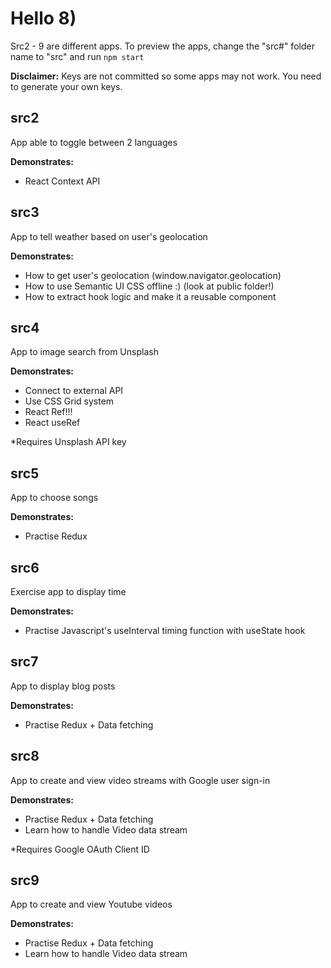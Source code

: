# Hello 8)

Src2 - 9 are different apps. To preview the apps, change the "src#" folder name to "src" and run ```npm start```

**Disclaimer:** Keys are not committed so some apps may not work. You need to generate your own keys.


## src2

App able to toggle between 2 languages

**Demonstrates:**
- React Context API

## src3

App to tell weather based on user's geolocation

**Demonstrates:**
- How to get user's geolocation (window.navigator.geolocation)
- How to use Semantic UI CSS offline :) (look at public folder!)
- How to extract hook logic and make it a reusable component

## src4

App to image search from Unsplash

**Demonstrates:**
- Connect to external API
- Use CSS Grid system
- React Ref!!!
- React useRef

*Requires Unsplash API key


## src5

App to choose songs

**Demonstrates:**
- Practise Redux

## src6

Exercise app to display time

**Demonstrates:**
- Practise Javascript's useInterval timing function with useState hook

## src7

App to display blog posts

**Demonstrates:**
- Practise Redux + Data fetching


## src8

App to create and view video streams with Google user sign-in

**Demonstrates:**
- Practise Redux + Data fetching
- Learn how to handle Video data stream

*Requires Google OAuth Client ID

## src9

App to create and view Youtube videos

**Demonstrates:**
- Practise Redux + Data fetching
- Learn how to handle Video data stream
